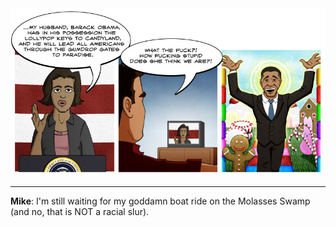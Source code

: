 <!--
.. title: Elect-O-Nation Celebration
.. slug: elect-o-nation-celebration
.. date: 2008/10/16 00:00:00
.. tags: 
.. link: 
.. description: 
-->

<a href='elect-o-nation-celebration.html' title='View comments'>
<img class='comic' src='../assets/comics/20081016.jpg' />
</a>

<em></em>

<!-- TEASER_END -->
<hr />

<div class='comments'>
<b>Mike</b>: I'm still waiting for my goddamn boat ride on the Molasses Swamp (and no, that is NOT a racial slur).<br /><br />
</div>

